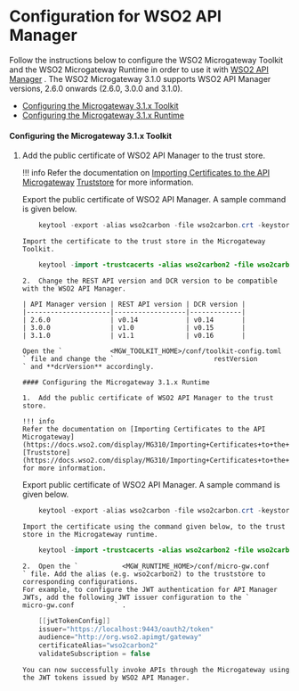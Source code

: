 # Configuration for WSO2 API Manager

Follow the instructions below to configure the WSO2 Microgateway Toolkit and the WSO2 Microgateway Runtime in order to use it with [WSO2 API Manager](https://apim.docs.wso2.com/en/latest/) . The WSO2 Microgateway 3.1.0 supports WSO2 API Manager versions, 2.6.0 onwards (2.6.0, 3.0.0 and 3.1.0).

-   [Configuring the Microgateway 3.1.x Toolkit](#ConfigurationforWSO2APIManager-ConfiguringtheMicrogateway3.1.xToolkit)
-   [Configuring the Microgateway 3.1.x Runtime](#ConfigurationforWSO2APIManager-ConfiguringtheMicrogateway3.1.xRuntime)

#### Configuring the Microgateway 3.1.x Toolkit

1.  Add the public certificate of WSO2 API Manager to the trust store.

    !!! info
        Refer the documentation on [Importing Certificates to the API Microgateway](https://docs.wso2.com/display/MG310/Importing+Certificates+to+the+API+Microgateway+Truststore) [Truststore](https://docs.wso2.com/display/MG310/Importing+Certificates+to+the+API+Microgateway+Truststore) for more information.

    Export the public certificate of WSO2 API Manager.
    A sample command is given below.

    ``` java
        keytool -export -alias wso2carbon -file wso2carbon.crt -keystore <API-M_HOME>/repository/resources/security/wso2carbon.jks
    ```

        Import the certificate to the trust store in the Microgateway Toolkit.

    ``` java
        keytool -import -trustcacerts -alias wso2carbon2 -file wso2carbon.crt -keystore <MGW_TOOLKIT_HOME>/lib/platform/bre/security/ballerinaTruststore.p12
    ```

        2.  Change the REST API version and DCR version to be compatible with the WSO2 API Manager.

        | API Manager version | REST API version | DCR version |
        |---------------------|------------------|-------------|
        | 2.6.0               | v0.14            | v0.14       |
        | 3.0.0               | v1.0             | v0.15       |
        | 3.1.0               | v1.1             | v0.16       |

        Open the `            <MGW_TOOLKIT_HOME>/conf/toolkit-config.toml           ` file and change the `                         restVersion                       ` and **dcrVersion** accordingly.

        #### Configuring the Microgateway 3.1.x Runtime

        1.  Add the public certificate of WSO2 API Manager to the trust store.

        !!! info
        Refer the documentation on [Importing Certificates to the API Microgateway](https://docs.wso2.com/display/MG310/Importing+Certificates+to+the+API+Microgateway+Truststore) [Truststore](https://docs.wso2.com/display/MG310/Importing+Certificates+to+the+API+Microgateway+Truststore) for more information.

    Export public certificate of WSO2 API Manager.
    A sample command is given below.

    ``` java
        keytool -export -alias wso2carbon -file wso2carbon.crt -keystore <API-M_HOME>/repository/resources/security/wso2carbon.jks
    ```

        Import the certificate using the command given below, to the trust store in the Microgateway runtime.

    ``` java
        keytool -import -trustcacerts -alias wso2carbon2 -file wso2carbon.crt -keystore <MGW_RUNTIME_HOME>/runtime/bre/security/ballerinaTruststore.p12
    ```

        2.  Open the `           <MGW_RUNTIME_HOME>/conf/micro-gw.conf          ` file. Add the alias (e.g. wso2carbon2) to the truststore to corresponding configurations.
        For example, to configure the JWT authentication for API Manager JWTs, add the following JWT issuer configuration to the `           micro-gw.conf          ` .

    ``` java
        [[jwtTokenConfig]]
        issuer="https://localhost:9443/oauth2/token"
        audience="http://org.wso2.apimgt/gateway"
        certificateAlias="wso2carbon2"
        validateSubscription = false
    ```

        You can now successfully invoke APIs through the Microgateway using the JWT tokens issued by WSO2 API Manager.
